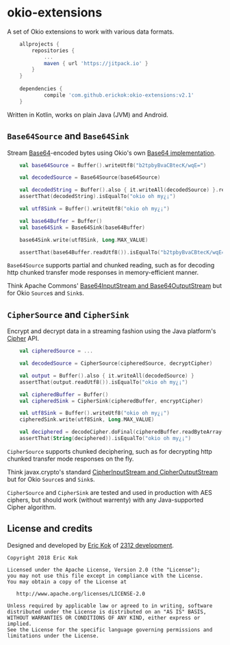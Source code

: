 # okio-extensions
A set of Okio extensions to work with various data formats.

```groovy
    allprojects {
        repositories {
            ...
            maven { url 'https://jitpack.io' }
        }
    }
    
    dependencies {
            compile 'com.github.erickok:okio-extensions:v2.1'
    }

```

Written in Kotlin, works on plain Java (JVM) and Android.

## `Base64Source` and `Base64Sink`

Stream [Base64](http://www.ietf.org/rfc/rfc2045.txt)-encoded bytes using Okio's own [Base64 implementation](https://github.com/square/okio/blob/master/okio/src/main/java/okio/Base64.java).

```kotlin
    val base64Source = Buffer().writeUtf8("b2tpbyBvaCBtecK/wqE=")

    val decodedSource = Base64Source(base64Source)

    val decodedString = Buffer().also { it.writeAll(decodedSource) }.readUtf8()
    assertThat(decodedString).isEqualTo("okio oh my¿¡")
```

```kotlin
    val utf8Sink = Buffer().writeUtf8("okio oh my¿¡")

    val base64Buffer = Buffer()
    val base64Sink = Base64Sink(base64Buffer)

    base64Sink.write(utf8Sink, Long.MAX_VALUE)

    assertThat(base64Buffer.readUtf8()).isEqualTo("b2tpbyBvaCBtecK/wqE=")
```

`Base64Source` supports partial and chunked reading, such as for decoding http chunked transfer mode responses in memory-efficient manner.

Think Apache Commons' [Base64InputStream and Base64OutputStream](https://commons.apache.org/proper/commons-codec/apidocs/org/apache/commons/codec/binary/package-summary.html) but for Okio `Source`s and `Sink`s.

## `CipherSource` and `CipherSink`

Encrypt and decrypt data in a streaming fashion using the Java platform's [Cipher](https://docs.oracle.com/javase/7/docs/api/javax/crypto/Cipher.html) API.

```kotlin
    val cipheredSource = ...

    val decodedSource = CipherSource(cipheredSource, decryptCipher)

    val output = Buffer().also { it.writeAll(decodedSource) }
    assertThat(output.readUtf8()).isEqualTo("okio oh my¿¡")
```

```kotlin
    val cipheredBuffer = Buffer()
    val cipheredSink = CipherSink(cipheredBuffer, encryptCipher)

    val utf8Sink = Buffer().writeUtf8("okio oh my¿¡")
    cipheredSink.write(utf8Sink, Long.MAX_VALUE)

    val deciphered = decodeCipher.doFinal(cipheredBuffer.readByteArray())
    assertThat(String(deciphered)).isEqualTo("okio oh my¿¡")
```

`CipherSource` supports chunked deciphering, such as for decrypting http chunked transfer mode responses on the fly.

Think javax.crypto's standard [CipherInputStream and CipherOutputStream](https://docs.oracle.com/javase/7/docs/api/javax/crypto/package-summary.html) but for Okio `Source`s and `Sink`s.

`CipherSource` and `CipherSink` are tested and used in production with AES ciphers, but should work (without warrenty) with any Java-supported Cipher algorithm.

## License and credits
Designed and developed by [Eric Kok](mailto:eric@2312.nl) of [2312 development](http://2312.nl).

    Copyright 2018 Eric Kok
    
    Licensed under the Apache License, Version 2.0 (the "License");
    you may not use this file except in compliance with the License.
    You may obtain a copy of the License at
    
       http://www.apache.org/licenses/LICENSE-2.0
    
    Unless required by applicable law or agreed to in writing, software
    distributed under the License is distributed on an "AS IS" BASIS,
    WITHOUT WARRANTIES OR CONDITIONS OF ANY KIND, either express or implied.
    See the License for the specific language governing permissions and
    limitations under the License.
